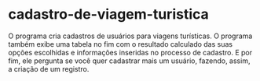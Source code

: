 # cadastro-de-viagem-turistica
O programa cria cadastros de usuários para viagens turísticas.
O programa também exibe uma tabela no fim com o resultado calculado das suas opções escolhidas e informações inseridas no processo de cadastro.
E por fim, ele pergunta se você quer cadastrar mais um usuário, fazendo, assim, a criação de um registro.
